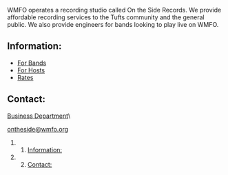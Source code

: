 WMFO operates a recording studio called On the Side Records. We provide
affordable recording services to the Tufts community and the general
public. We also provide engineers for bands looking to play live on
WMFO.

Information: 
------------

-   [For
    Bands](https://wiki.wmfo.org/For_Bands/For_Bands "For_Bands/For_Bands")
-   [For
    Hosts](https://wiki.wmfo.org/For_Bands/For_Hosts "For_Bands/For_Hosts")
-   [Rates](https://wiki.wmfo.org/For_Bands/Rates "For_Bands/Rates")

Contact: 
--------

[Business
Department](https://wiki.wmfo.org/Executive_Board/GM's_Office/Business_Dept. "Business Dept.")\

[ontheside@wmfo.org](mailto:ontheside@wmfo.org "mailto:ontheside@wmfo.org")

1.  1. [Information:](#Information:)
2.  2. [Contact:](#Contact:)

